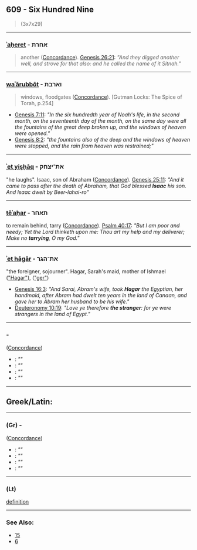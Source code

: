 ## 609 - Six Hundred Nine
> (3x7x29)

---

### [ʾaḥeret](/keys/AChRTh) - אחרת
> another ([Concordance](https://biblehub.com/hebrew/312.htm)). [Genesis 26:21](https://biblehub.com/genesis/26-21.htm): _"And they digged another well, and strove for that also: and he called the name of it Sitnah."_

---

### [waʾărubbōt](/keys/VARBTh) - וארבת
> windows, floodgates ([Concordance](https://biblehub.com/hebrew/699.htm)). [Gutman Locks: The Spice of Torah, p.254]

- [Genesis 7:11](https://biblehub.com/genesis/7-11.htm): _"In the six hundredth year of Noah's life, in the second month, on the seventeenth day of the month, on the same day were all the fountains of the great deep broken up, and the windows of heaven were opened."_
- [Genesis 8:2](https://biblehub.com/genesis/8-2.htm): _"the fountains also of the deep and the windows of heaven were stopped, and the rain from heaven was restrained;"_
---

### [ʾet yiṣḥāq](/keys/ATh-ITzChQ) - את־יצחק
"he laughs". Isaac, son of Abraham ([Concordance](https://biblehub.com/hebrew/3327.htm)). [Genesis 25:11](https://biblehub.com/genesis/25-11.htm): _"And it came to pass after the death of Abraham, that God blessed **Isaac** his son. And Isaac dwelt by Beer-lahai-ro"_

---

### [tĕʾaḥar](/keys/ThAChR) - תאחר 
to remain behind, tarry ([Concordance](https://biblehub.com/hebrew/309.htm)). [Psalm 40:17](https://biblehub.com/psalms/40-17.htm): _"But I am poor and needy; Yet the Lord thinketh upon me: Thou art my help and my deliverer; Make no **tarrying**, O my God."_

---

### [ʾet hāgār](/keys/ATh-HGR) - את־הגר
"the foreigner, sojourner". Hagar, Sarah's maid, mother of Ishmael (["Hagar"](https://biblehub.com/hebrew/1904.htm)), (["ger"](https://biblehub.com/hebrew/1616.htm))

- [Genesis 16:3](https://biblehub.com/genesis/16-3.htm): _"And Sarai, Abram's wife, took **Hagar** the Egyptian, her handmaid, after Abram had dwelt ten years in the land of Canaan, and gave her to Abram her husband to be his wife."_
- [Deuteronomy 10:19](https://biblehub.com/deuteronomy/10-19.htm): _"Love ye therefore **the stranger**: for ye were strangers in the land of Egypt."_

---

### [](/keys/) - 
([Concordance]())

- [](): _""_
- [](): _""_
- [](): _""_
- [](): _""_

---

## Greek/Latin:

---

### [](/greek?word=) (Gr) - 
([Concordance]())

- [](): _""_
- [](): _""_
- [](): _""_
- [](): _""_

---

### [](/latin?word=) (Lt)

[definition](http://archives.nd.edu/cgi-bin/wordz.pl?keyword=THE_WORD)

---

### See Also:

- [15](15)
- [6](6)
